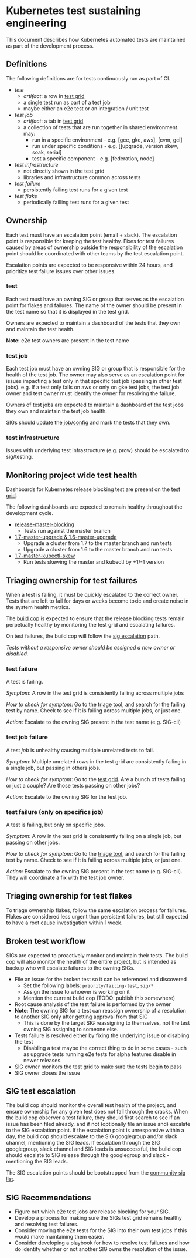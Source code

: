 # Kubernetes test sustaining engineering

This document describes how Kubernetes automated tests are maintained as part
of the development process.

## Definitions

The following definitions are for tests continuously run as part of CI.

- *test*
  - *artifact*: a row in [test grid]
  - a single test run as part of a test job
  - maybe either an e2e test or an integration / unit test
- *test job*
  - *artifact*: a tab in [test grid]
  - a collection of tests that are run together in shared environment. may:
    - run in a specific environment - e.g. [gce, gke, aws], [cvm, gci]
    - run under specific conditions - e.g. []upgrade, version skew, soak, serial]
    - test a specific component - e.g. [federation, node]
- *test infrastructure*
  - not directly shown in the test grid
  - libraries and infrastructure common across tests
- *test failure*
  - persistently failing test runs for a given test
- *test flake*
  - periodically failling test runs for a given test
  
## Ownership

Each test must have an escalation point (email + slack).  The escalation point is responsible for
keeping the test healthy.  Fixes for test failures caused by areas of ownership outside the
responsibility of the escalation point should be coordinated with other teams by the
test escalation point.

Escalation points are expected to be responsive within 24 hours, and prioritize test failure
issues over other issues.

### test

Each test must have an owning SIG or group that serves as the escalation point for flakes and failures.
The name of the owner should be present in the test name so that it is displayed in the test grid.

Owners are expected to maintain a dashboard of the tests that they own and
maintain the test health.

**Note:** e2e test owners are present in the test name

### test job

Each test job must have an owning SIG or group that is responsible for the health of the test job.  The
owner may also serve as an escalation point for issues impacting a test only in that specific test job
(passing in other test jobs).  e.g. If a test only fails on aws or only on gke test jobs, the test job
owner and test owner must identify the owner for resolving the failure.

Owners of test jobs are expected to maintain a dashboard of the test jobs they own and
maintain the test job health.

SIGs should update the [job/config] and mark the tests that they own.

### test infrastructure

Issues with underlying test infrastructure (e.g. prow) should be escalated to sig/testing.

## Monitoring project wide test health

Dashboards for Kubernetes release blocking test are present on the [test grid].

The following dashboards are expected to remain healthy throughout the development cycle.

- [release-master-blocking](https://k8s-testgrid.appspot.com/release-master-blocking)
  - Tests run against the master branch
- [1.7-master-upgrade & 1.6-master-upgrade](https://k8s-testgrid.appspot.com/master-upgrade)
  - Upgrade a cluster from 1.7 to the master branch and run tests
  - Upgrade a cluster from 1.6 to the master branch and run tests
- [1.7-master-kubectl-skew](https://k8s-testgrid.appspot.com/master-kubectl-skew)
  - Run tests skewing the master and kubectl by +1/-1 version

## Triaging ownership for test failures

When a test is failing, it must be quickly escalated to the correct owner.  Tests that
are left to fail for days or weeks become toxic and create noise in the system health
metrics.

The [build cop] is expected to ensure that the release blocking tests remain
perpetually healthy by monitoring the test grid and escalating failures.

On test failures, the build cop will follow the [sig escalation](#sig-test-escalation) path.

*Tests without a responsive owner should be assigned a new owner or disabled.*

### test failure

A test is failing.

*Symptom*: A row in the test grid is consistently failing across multiple jobs

*How to check for symptom*: Go to the [triage tool], and
search for the failing test by name.  Check to see if it is failing across
multiple jobs, or just one.

*Action*: Escalate to the owning SIG present in the test name (e.g. SIG-cli)

### test job failure

A test *job* is unhealthy causing multiple unrelated tests to fail.

*Symptom*: Multiple unrelated rows in the test grid are consistently failing in a single job,
but passing in others jobs.

*How to check for symptom*: Go to the [test grid].  Are a bunch of tests failing or just a couple?  Are
those tests passing on other jobs?

*Action*: Escalate to the owning SIG for the test job.

### test failure (only on specifics job)

A test is failing, but only on specific jobs.

*Symptom*: A row in the test grid is consistently failing on a single job, but passing on other jobs.

*How to check for symptom*: Go to the [triage tool], and
search for the failing test by name.  Check to see if it is failing across
multiple jobs, or just one.

*Action*: Escalate to the owning SIG present in the test name (e.g. SIG-cli).  They
will coordinate a fix with the test job owner.

## Triaging ownership for test flakes

To triage ownership flakes, follow the same escalation process for failures.  Flakes are considered less
urgent than persistent failures, but still expected to have a root cause investigation within 1 week.

## Broken test workflow

SIGs are expected to proactively monitor and maintain their tests.  The build cop will also
monitor the health of the entire project, but is intended as backup who will escalate
failures to the owning SIGs.

- File an issue for the broken test so it can be referenced and discovered
  - Set the following labels: `priority/failing-test`, `sig/*`
  - Assign the issue to whoever is working on it
  - Mention the current build cop (TODO: publish this somewhere)
- Root cause analysis of the test failure is performed by the owner
- **Note**: The owning SIG for a test can reassign ownership of a resolution to another SIG only after getting
  approval from that SIG
  - This is done by the target SIG reassigning to themselves, not the test owning SIG assigning to someone else.
- Tests failure is resolved either by fixing the underlying issue or disabling the test
  - Disabling a test maybe the correct thing to do in some cases - such as upgrade tests running e2e tests for alpha
    features disable in newer releases.
- SIG owner monitors the test grid to make sure the tests begin to pass
- SIG owner closes the issue

## SIG test escalation

The build cop should monitor the overall test health of the project, and ensure ownership for any given
test does not fall through the cracks.  When the build cop observer a test failure, they should first
search to see if an issue has been filed already, and if not (optionally file an issue and) escalate to the SIG
escalation point.  If the escalation point is unresponsive within a day, the build cop should escalate to the SIG
googlegroup and/or slack channel, mentioning the SIG leads.  If escalation through the SIG googlegroup,
slack channel and SIG leads is unsuccessful, the build cop should escalate to SIG release through the
googlegroup and slack - mentioning the SIG leads.

The SIG escalation points should be bootstrapped from the [community sig list].

## SIG Recommendations

- Figure out which e2e test jobs are release blocking for your SIG.
- Develop a process for making sure the SIGs test grid remains healthy and resolving test failures.
- Consider moving the e2e tests for the SIG into their own test jobs if this would make maintaining them easier.
- Consider developing a playbook for how to resolve test failures and how do identify whether or not another SIG owns the resolution of the issue.

[community sig list]: (https://github.com/kubernetes/community/blob/master/sig-list.md)
[triage tool]: (https://storage.googleapis.com/k8s-gubernator/triage/index.html)
[test grid]: (https://k8s-testgrid.appspot.com/)
[build cop]: (https://github.com/kubernetes/community/blob/master/contributors/devel/on-call-build-cop.md)
[release-master-blocking]: (https://k8s-testgrid.appspot.com/release-master-blocking#Summary)
[1.7-master-upgrade]: (https://k8s-testgrid.appspot.com/1.7-master-upgrade#Summary)
[1.6-master-upgrade]: (https://k8s-testgrid.appspot.com/1.6-master-upgrade#Summary)
[1.7-master-kubectl-skew]: (https://k8s-testgrid.appspot.com/1.6-1.7-kubectl-skew)
[job/config]: (https://github.com/kubernetes/test-infra/blob/master/jobs/config.json)
